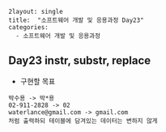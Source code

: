 ```
2layout: single
title:  "소프트웨어 개발 및 응용과정 Day23"
categories:
  - 소프트웨어 개발 및 응용과정
```

## Day23 instr, substr, replace

* 구현할 목표

```
박수용 -> 박*용
02-911-2828 -> 02
waterlance@gmail.com -> gmail.com
처럼 출력하되 테이블에 담겨있는 데이터는 변하지 않게
```



